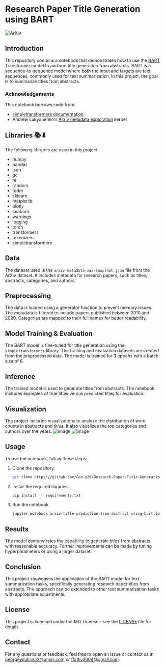 # Research Paper Title Generation using BART

![ArXiv](https://storage.googleapis.com/kaggle-public-downloads/arXiv.JPG)

## Introduction

This repository contains a notebook that demonstrates how to use the [BART](https://arxiv.org/abs/1910.13461) Transformer model to perform title generation from abstracts. BART is a sequence-to-sequence model where both the input and targets are text sequences, commonly used for text summarization. In this project, the goal is to summarize titles from abstracts.

### Acknowledgements

This notebook borrows code from:
- [simpletransformers documentation](https://github.com/ThilinaRajapakse/simpletransformers)
- Andrew Lukyanenko's [Arxiv metadata exploration](https://www.kaggle.com/artgor/arxiv-metadata-exploration) kernel

## Libraries 📚⬇

The following libraries are used in this project:
- numpy
- pandas
- json
- gc
- re
- random
- tqdm
- sklearn
- matplotlib
- plotly
- seaborn
- warnings
- logging
- torch
- transformers
- tokenizers
- simpletransformers

## Data

The dataset used is the `arxiv-metadata-oai-snapshot.json` file from the ArXiv dataset. It includes metadata for research papers, such as titles, abstracts, categories, and authors.

## Preprocessing

The data is loaded using a generator function to prevent memory issues. The metadata is filtered to include papers published between 2010 and 2020. Categories are mapped to their full names for better readability.

## Model Training & Evaluation

The BART model is fine-tuned for title generation using the `simpletransformers` library. The training and evaluation datasets are created from the preprocessed data. The model is trained for 3 epochs with a batch size of 6.

## Inference

The trained model is used to generate titles from abstracts. The notebook includes examples of true titles versus predicted titles for evaluation.

## Visualization

The project includes visualizations to analyze the distribution of word counts in abstracts and titles. It also visualizes the top categories and authors over the years.
![image](https://github.com/Geo-y20/Research-Paper-Title-Generation-using-bart/assets/103205660/75e0f6f8-caa8-44f3-a322-90855b578151)
![image](https://github.com/Geo-y20/Research-Paper-Title-Generation-using-bart/assets/103205660/dd313e28-8c48-4ccb-951c-b49c23e2f976)


## Usage

To use the notebook, follow these steps:

1. Clone the repository.
    ```bash
    git clone https://github.com/Geo-y20/Research-Paper-Title-Generation-using-t5-transformer.git
    ```
2. Install the required libraries.
    ```bash
    pip install -r requirements.txt
    ```
3. Run the notebook.
    ```bash
    jupyter notebook arxiv-title-prediction-from-abstract-using-bart.ipynb
    ```

## Results

The model demonstrates the capability to generate titles from abstracts with reasonable accuracy. Further improvements can be made by tuning hyperparameters or using a larger dataset.

## Conclusion

This project showcases the application of the BART model for text summarization tasks, specifically generating research paper titles from abstracts. The approach can be extended to other text summarization tasks with appropriate adjustments.

## License

This project is licensed under the MIT License - see the [LICENSE](LICENSE) file for details.

## Contact

For any questions or feedback, feel free to open an issue or contact us at [georgeyouhana2@gmail.com](mailto:georgeyouhana2@gmail.com) or [ffathy2004@gmail.com](mailto:ffathy2004@gmail.com).
